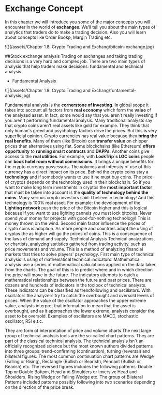 # Exchange Concept

In this chapter we will introduce you some of the major concepts you will encounter in the world of **exchanges**. We'll tell you about the main types of analytics that traders do to make a trading decision. Also you will learn about concepts like Order Bookр, Margin Trading etc.

![](/assets/Chapter 1.8. Crypto Trading and Exchang/bitcoin-exchange.jpg)

##Stock exchange analysis
Trading on exchanges and taking trading decisions is a very hard and complex job. There are two main types of analysis that help traders make decisions: fundamental and technical analysis. 
- Fundamental Analysis

![](/assets/Chapter 1.8. Crypto Trading and Exchang/funtamental-analysis.jpg)


Fundamental analysis is the **cornerstone of investing**. In global scope it takes into account all factors from **real economy** which form the **value** of the analyzed asset. In fact, some would say that you aren't really investing if you aren't performing fundamental analysis.
Many traditional analysts say that crypto coins aren't real assets like gold for example. They think that only human's greed and psychology factors drive the prices. But this is very superficial opinion. Crypto currencies has real value because they **bring the real benefits**. Many of them (like Bitcoin) can **transfer value** on chipper prices than alternatives using fiat. Some blockchains (like Ethereum) **offers opportunity** to **running smart contracts** and **DAPPs**. Another coins give access to the **real utilities**. For example, with **LookTrip`s LOC coins** people can **book hotel room without commissions**.  It brings a unique benefits for the crypto currency possessors. The volumes and intensity of use of this currency has a direct impact on its price. 
Behind the crypto coins stay a **technology** and if somebody wants to use it he must buy coins. The price of cryptos depends on the technology used in their blockchain. So if you want to make long term investments in cryptos the **most important factor** that must be taken into account is the **quality of technology behind the coins**. Many serious crypto investors said: I believe in technology! And this technology is 100% real asset. For example: the development of the **Lighting network** push the price of the Bitcoin higher and this is logical because if you want to use lighting cannels you must lock bitcoins. Never spend your money for projects with good-for-nothing technology! This is money thrown on the wind. 
Second main factor influence the prices of crypto coins is adoption. As more people and countries adopt the using of cryptos the as higher will go the prices of coins. This is a consequence of the laws of demand and supply. 
Technical Analysis
Technical analyzations, or chartists, analyzing statistics gathered from trading activity, such as price movements and volume. This is a method of analyzing financial markets that tries to solve players' psychology. 
First main type of technical analysis is using of mathematical technical indicators. Mathematical analysis use a series of mathematical calculations applied on the data taken from the charts. The goal of this is to predict where and in which direction the price will move in the future. The indicators attempts to catch a mathematical relationships between the future and past prices. There are dozens and hundreds of indicators in the toolbox of technical analysts. These indicators can be classified as trendfollowing and oscillators. 
With oscillators the analyzers try to catch the overbought and oversold levels of prices. When the value of the oscillator approaches the upper extreme value, analysts interpret that information to mean that the asset is overbought, and as it approaches the lower extreme, analysts consider the asset to be oversold. Examples of oscillators are MACD, stochastic oscillator, RSI e.t.c. 

They are form of interpretation of price and volume charts
The next large group of technical analysis tools are the so-called chart patterns. They are part of the classical technical analysis. 
The technical analysis isn`t an officially recognized science but the most known authors divided patterns into three groups: trend-confirming (continuation),  turning (reversal) and bilateral figures.
The most common continuation chart patterns are Wedge (Falling or Rising), Rectangle (Bullish or Bearish), Pennant (Bullish or Bearish) etc. 
The reversed figures includes the following patterns: Double Top or Double Bottom, Head and Shoulders or Inversive Head and Shoulders, Rising Wedge or Falling Wedge etc. 
The group of Bilateral Patterns included patterns possibly following into two scenarios depending on the direction of the price break. 




